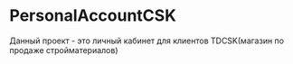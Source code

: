 # PersonalAccountCSK
Данный проект - это личный кабинет для клиентов TDCSK(магазин по продаже стройматериалов)
